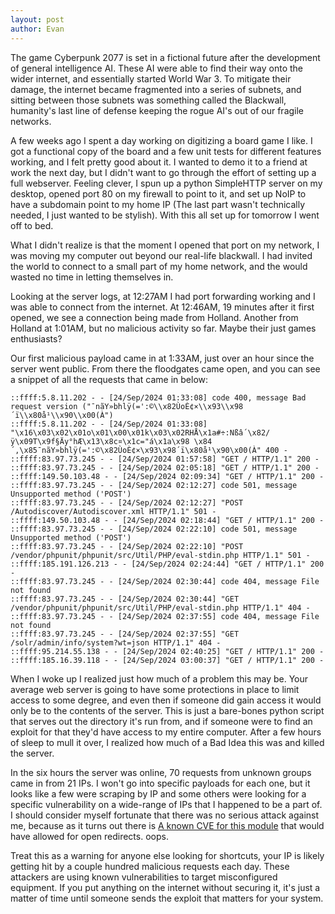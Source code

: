 ```yaml
---
layout: post
author: Evan
---
```

The game Cyberpunk 2077 is set in a fictional future after the development of general intelligence AI. These AI were able to find their way onto the wider internet, and essentially started World War 3. To mitigate their damage, the internet became fragmented into a series of subnets, and sitting between those subnets was something called the Blackwall, humanity's last line of defense keeping the rogue AI's out of our fragile networks. 

A few weeks ago I spent a day working on digitizing a board game I like. I got a functional copy of the board and a few unit tests for different features working, and I felt pretty good about it. I wanted to demo it to a friend at work the next day, but I didn't want to go through the effort of setting up a full webserver. Feeling clever, I spun up a python SimpleHTTP server on my desktop, opened port 80 on my firewall to point to it, and set up NoIP to have a subdomain point to my home IP (The last part wasn't technically needed, I just wanted to be stylish). With this all set up for tomorrow I went off to bed. 

What I didn't realize is that the moment I opened that port on my network, I was moving my computer out beyond our real-life blackwall. I had invited the world to connect to a small part of my home network, and the would wasted no time in letting themselves in. 

Looking at the server logs, at 12:27AM I had port forwarding working and I was able to connect from the internet. At 12:46AM, 19 minutes after it first opened, we see a connection being made from Holland.  Another from Holland at 1:01AM, but no malicious activity so far. Maybe their just games enthusiasts? 

Our first malicious payload came in at 1:33AM, just over an hour since the server went public. From there the floodgates came open, and you can see a snippet of all the requests that came in below: 

```
::ffff:5.8.11.202 - - [24/Sep/2024 01:33:08] code 400, message Bad request version ("¯nãY»bhlÿ(=':©\\x82ÙoÈ¢×\\x93\\x98´ï\\x80å¹\\x90\\x00(À")
::ffff:5.8.11.202 - - [24/Sep/2024 01:33:08] "\x16\x03\x02\x01o\x01\x00\x01k\x03\x02RHÅ\x1a#÷:Nßâ´\x82/ÿ\x09T\x9f§Äy°hÆ\x13\x8c¤\x1c="á\x1a\x98 \x84´,\x85¯nãY»bhlÿ(=':©\x82ÙoÈ¢×\x93\x98´ï\x80å¹\x90\x00(À" 400 -
::ffff:83.97.73.245 - - [24/Sep/2024 01:57:58] "GET / HTTP/1.1" 200 -
::ffff:83.97.73.245 - - [24/Sep/2024 02:05:18] "GET / HTTP/1.1" 200 -
::ffff:149.50.103.48 - - [24/Sep/2024 02:09:34] "GET / HTTP/1.1" 200 -
::ffff:83.97.73.245 - - [24/Sep/2024 02:12:27] code 501, message Unsupported method ('POST')
::ffff:83.97.73.245 - - [24/Sep/2024 02:12:27] "POST /Autodiscover/Autodiscover.xml HTTP/1.1" 501 -
::ffff:149.50.103.48 - - [24/Sep/2024 02:18:44] "GET / HTTP/1.1" 200 -
::ffff:83.97.73.245 - - [24/Sep/2024 02:22:10] code 501, message Unsupported method ('POST')
::ffff:83.97.73.245 - - [24/Sep/2024 02:22:10] "POST /vendor/phpunit/phpunit/src/Util/PHP/eval-stdin.php HTTP/1.1" 501 -
::ffff:185.191.126.213 - - [24/Sep/2024 02:24:44] "GET / HTTP/1.1" 200 -
::ffff:83.97.73.245 - - [24/Sep/2024 02:30:44] code 404, message File not found
::ffff:83.97.73.245 - - [24/Sep/2024 02:30:44] "GET /vendor/phpunit/phpunit/src/Util/PHP/eval-stdin.php HTTP/1.1" 404 -
::ffff:83.97.73.245 - - [24/Sep/2024 02:37:55] code 404, message File not found
::ffff:83.97.73.245 - - [24/Sep/2024 02:37:55] "GET /solr/admin/info/system?wt=json HTTP/1.1" 404 -
::ffff:95.214.55.138 - - [24/Sep/2024 02:40:25] "GET / HTTP/1.1" 200 -
::ffff:185.16.39.118 - - [24/Sep/2024 03:00:37] "GET / HTTP/1.1" 200 -
```

When I woke up I realized just how much of a problem this may be. Your average web server is going to have some protections in place to limit access to some degree, and even then if someone did gain access it would only be to the contents of the server. This is just a bare-bones python script that serves out the directory it's run from, and if someone were to find an exploit for that they'd have access to my entire computer. After a few hours of sleep to mull it over, I realized how much of a Bad Idea this was and killed the server. 

In the six hours the server was online, 70 requests from unknown groups came in from 21 IPs. I won't go into specific payloads for each one, but it looks like a few were scraping by IP and some others were looking for a specific vulnerability on a wide-range of IPs that I happened to be a part of. I should consider myself fortunate that there was no serious attack against me, because as it turns out there is [A known CVE for this module](https://nvd.nist.gov/vuln/detail/CVE-2021-28861) that would have allowed for open redirects. oops. 

Treat this as a warning for anyone else looking for shortcuts, your IP is likely getting hit by a couple hundred malicious requests each day. These attackers are using known vulnerabilities to target misconfigured equipment. If you put anything on the internet without securing it, it's just a matter of time until someone sends the exploit that matters for your system. 
